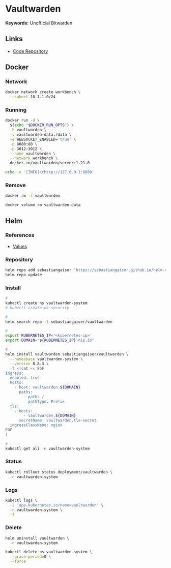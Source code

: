 # Vaultwarden

**Keywords:** Unofficial Bitwarden

## Links

- [Code Repository](https://github.com/dani-garcia/vaultwarden)

## Docker

### Network

```sh
docker network create workbench \
  --subnet 10.1.1.0/24
```

### Running

```sh
docker run -d \
  $(echo "$DOCKER_RUN_OPTS") \
  -h vaultwarden \
  -v vaultwarden-data:/data \
  -e WEBSOCKET_ENABLED='true' \
  -p 8080:80 \
  -p 3012:3012 \
  --name vaultwarden \
  --network workbench \
  docker.io/vaultwarden/server:1.21.0
```

```sh
echo -e '[INFO]\thttp://127.0.0.1:8080'
```

### Remove

```sh
docker rm -f vaultwarden

docker volume rm vaultwarden-data
```

## Helm

### References

- [Values](https://github.com/sebastiangaiser/helm-charts/tree/main/charts/vaultwarden#values)

### Repository

```sh
helm repo add sebastiangaiser 'https://sebastiangaiser.github.io/helm-charts'
helm repo update
```

### Install

```sh
#
kubectl create ns vaultwarden-system
# kubectl create ns security

#
helm search repo -l sebastiangaiser/vaultwarden

#
export KUBERNETES_IP='<kubernetes-ip>'
export DOMAIN="${KUBERNETES_IP}.nip.io"

#
helm install vaultwarden sebastiangaiser/vaultwarden \
  --namespace vaultwarden-system \
  --version 0.8.3 \
  -f <(cat << EOF
ingress:
  enabled: true
  hosts:
    - host: vaultwarden.${DOMAIN}
      paths:
        - path: /
          pathType: Prefix
  tls:
    - hosts:
        - vaultwarden.${DOMAIN}
      secretName: vaultwarden.tls-secret
  ingressClassName: nginx
EOF
)

#
kubectl get all -n vaultwarden-system
```

### Status

```sh
kubectl rollout status deployment/vaultwarden \
  -n vaultwarden-system
```

### Logs

```sh
kubectl logs \
  -l 'app.kubernetes.io/name=vaultwarden' \
  -n vaultwarden-system \
  -f
```

### Delete

```sh
helm uninstall vaultwarden \
  -n vaultwarden-system

kubectl delete ns vaultwarden-system \
  --grace-period=0 \
  --force
```

